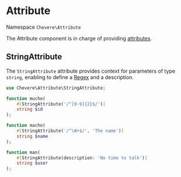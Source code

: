 # Attribute

Namespace `Chevere\Attribute`

The Attribute component is in charge of providing [attributes](https://www.php.net/attribute).

## StringAttribute

The `StringAttribute` attribute provides context for parameters of type `string`, enabling to define a [Regex](regex.md) and a description.

```php
use Chevere\Attribute\StringAttribute;

function mucho(
    #[StringAttribute('/^[0-9]{2}$/')]
    string $id
);

function macho(
    #[StringAttribute('/^\W+$/', 'The name')]
    string $name
);

function man(
    #[StringAttribute(description: 'No time to talk')]
    string $user
);
```
